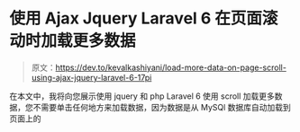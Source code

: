 # 使用 Ajax Jquery Laravel 6 在页面滚动时加载更多数据

> 原文：<https://dev.to/kevalkashiyani/load-more-data-on-page-scroll-using-ajax-jquery-laravel-6-17pi>

在本文中，我将向您展示使用 jquery 和 php Laravel 6 使用 scroll 加载更多数据，您不需要单击任何地方来加载数据，因为数据是从 MySQl 数据库自动加载到页面上的
